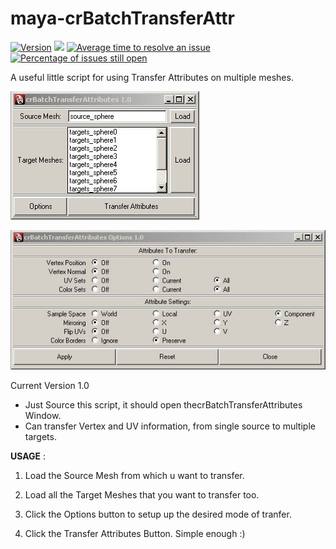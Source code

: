 # maya-crBatchTransferAttr

[![Version](https://img.shields.io/badge/version-1.0.0-green.svg)]()
[![](https://img.shields.io/badge/TWITTER-%40artbycrunk-blue.svg?logo=twitter&style=flat)](https://twitter.com/artbycrunk)
[![Average time to resolve an issue](https://isitmaintained.com/badge/resolution/artbycrunk/maya-crBatchTransferAttr.svg)](https://isitmaintained.com/project/artbycrunk/maya-crBatchTransferAttr "Average time to resolve an issue")
[![Percentage of issues still open](https://isitmaintained.com/badge/open/artbycrunk/maya-crBatchTransferAttr.svg)](https://isitmaintained.com/project/artbycrunk/maya-crBatchTransferAttr "Percentage of issues still open")

A useful little script for using Transfer Attributes on multiple meshes.

![crBTranferAttr_screen01][crBTranferAttr_screen01]

![crBTranferAttr_screen02][crBTranferAttr_screen02]

Current Version 1.0

* Just Source this script, it should open thecrBatchTransferAttributes Window.
* Can transfer Vertex and UV information, from single source to multiple targets.

**USAGE** :

1. Load the Source Mesh from which u want to transfer. 

2. Load all the Target Meshes that you want to transfer too. 

3. Click the Options button to setup up the desired mode of tranfer.

4. Click the Transfer Attributes Button. Simple enough :)

[crBTranferAttr_screen01]: images/crBTranferAttr_screen01.jpg "crBTranferAttr_screen01"
[crBTranferAttr_screen02]: images/crBTranferAttr_screen02.jpg "crBTranferAttr_screen02"
